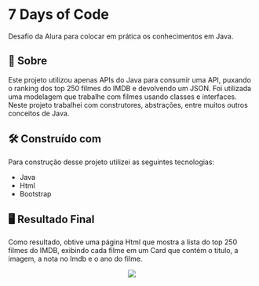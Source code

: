 # 7 Days of Code

Desafio da Alura para colocar em prática os conhecimentos em Java.

## 🚀 Sobre

Este projeto utilizou apenas APIs do Java para consumir uma API, puxando o ranking dos top 250 filmes do IMDB e devolvendo um JSON. 
Foi utilizada uma modelagem que trabalhe com filmes usando classes e interfaces. Neste projeto trabalhei com construtores, abstrações, entre muitos outros conceitos de Java.

## 🛠️ Construído com

Para construção desse projeto utilizei as seguintes tecnologias:

* Java
* Html
* Bootstrap


## 🖥️ Resultado Final

Como resultado, obtive uma página Html que mostra a lista do top 250 filmes do IMDB, exibindo cada filme em um Card que contém o titulo, a imagem, a nota no Imdb e o ano do filme.

<p align="center">
<img src="https://user-images.githubusercontent.com/101002556/174441751-1bc39816-dda9-4b19-8ad2-b5bbcfc8a33c.gif"/>
</p>


